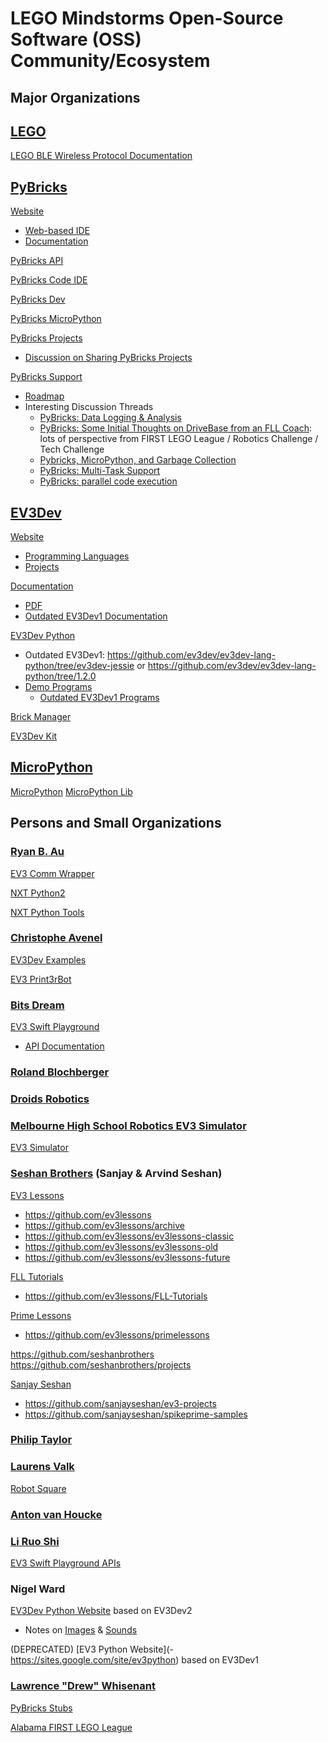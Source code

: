 # LEGO Mindstorms Open-Source Software (OSS) Community/Ecosystem


## Major Organizations


## [LEGO](https://github.com/LEGO)

[LEGO BLE Wireless Protocol Documentation](https://github.com/LEGO/lego-ble-wireless-protocol-docs)


## [PyBricks](https://github.com/pybricks)

[Website](https://pybricks.com)
- [Web-based IDE](https://code.pybricks.com)
- [Documentation](https://docs.pybricks.com)

[PyBricks API](https://github.com/pybricks/pybricks-api)

[PyBricks Code IDE](https://github.com/pybricks/pybricks-code)

[PyBricks Dev](https://github.com/pybricks/pybricksdev)

[PyBricks MicroPython](https://github.com/pybricks/pybricks-micropython)

[PyBricks Projects](https://github.com/pybricks/pybricks-projects)
- [Discussion on Sharing PyBricks Projects](https://github.com/pybricks/support/issues/94)

[PyBricks Support](https://github.com/pybricks/support/issues)
- [Roadmap](https://github.com/pybricks/support/issues/29)
- Interesting Discussion Threads
  - [PyBricks: Data Logging & Analysis](https://github.com/pybricks/support/issues/7)
  - [PyBricks: Some Initial Thoughts on DriveBase from an FLL Coach](https://github.com/pybricks/support/issues/16): lots of perspective from FIRST LEGO League / Robotics Challenge / Tech Challenge
  - [Pybricks, MicroPython, and Garbage Collection](https://github.com/pybricks/support/issues/21)
  - [PyBricks: Multi-Task Support](https://github.com/pybricks/support/issues/23)
  - [PyBricks: parallel code execution](https://github.com/pybricks/support/issues/27)


## [EV3Dev](https://github.com/ev3dev)

[Website](https://www.ev3dev.org)
- [Programming Languages](https://www.ev3dev.org/docs/programming-languages)
- [Projects](https://www.ev3dev.org/projects)

[Documentation](https://ev3dev-lang.readthedocs.io/projects/python-ev3dev)
- [PDF](https://buildmedia.readthedocs.org/media/pdf/python-ev3dev/latest/python-ev3dev.pdf)
- [Outdated EV3Dev1 Documentation](https://ev3dev-lang.readthedocs.io/projects/python-ev3dev/en/ev3dev-jessie)

[EV3Dev Python](https://github.com/ev3dev/ev3dev-lang-python)
- Outdated EV3Dev1: https://github.com/ev3dev/ev3dev-lang-python/tree/ev3dev-jessie or https://github.com/ev3dev/ev3dev-lang-python/tree/1.2.0
- [Demo Programs](https://github.com/ev3dev/ev3dev-lang-python-demo)
  - [Outdated EV3Dev1 Programs](https://github.com/ev3dev/ev3dev-lang-python-demo/tree/jessie)

[Brick Manager](https://github.com/ev3dev/brickman)

[EV3Dev Kit](https://github.com/ev3dev/ev3devKit)


## [MicroPython](https://github.com/micropython)

[MicroPython](https://github.com/micropython/micropython)
[MicroPython Lib](https://github.com/micropython/micropython-lib)


## Persons and Small Organizations


### [Ryan B. Au](https://github.com/auryan898)

[EV3 Comm Wrapper](https://github.com/auryan898/EV3-Comm-Wrapper)

[NXT Python2](https://github.com/auryan898/nxt-python2)

[NXT Python Tools](https://github.com/auryan898/nxt-python-tools)


### [Christophe Avenel](https://github.com/cavenel)

[EV3Dev Examples](https://github.com/cavenel/ev3dev_examples)

[EV3 Print3rBot](https://github.com/cavenel/ev3-print3rbot)


### [Bits Dream](https://github.com/BitsDream)

[EV3 Swift Playground](https://github.com/BitsDream/EV3-Playground)
- [API Documentation](https://github.com/BitsDream/EV3-Playground/blob/master/Documentation/EV3%20Command%20Reference%20EN.pdf)


### [Roland Blochberger](https://github.com/robl0377)

### [Droids Robotics](https://github.com/droidsrobotics/projects)

### [Melbourne High School Robotics EV3 Simulator](https://github.com/MelbourneHighSchoolRobotic)

[EV3 Simulator](https://github.com/MelbourneHighSchoolRobotics/ev3sim)


### [Seshan Brothers](http://brothers.seshan.org) (Sanjay & Arvind Seshan)

[EV3 Lessons](http://ev3lessons.com)
- https://github.com/ev3lessons
- https://github.com/ev3lessons/archive
- https://github.com/ev3lessons/ev3lessons-classic
- https://github.com/ev3lessons/ev3lessons-old
- https://github.com/ev3lessons/ev3lessons-future

[FLL Tutorials](http://FLLTutorials.com)
- https://github.com/ev3lessons/FLL-Tutorials

[Prime Lessons](http://primelessons.org)
- https://github.com/ev3lessons/primelessons

https://github.com/seshanbrothers
https://github.com/seshanbrothers/projects

[Sanjay Seshan](http://sanjay.seshan.org)
- https://github.com/sanjayseshan/ev3-projects
- https://github.com/sanjayseshan/spikeprime-samples


### [Philip Taylor](https://github.com/G33kDude/pyev3)


### [Laurens Valk](https://github.com/laurensvalk)

[Robot Square](http://robotsquare.com)


### [Anton van Houcke](https://github.com/antonvh)


### [Li Ruo Shi](https://github.com/iceboundrock)

[EV3 Swift Playground APIs](https://github.com/iceboundrock/ev3-switf-playground-apis/tree/master/EV3)


### Nigel Ward

[EV3Dev Python Website](https://sites.google.com/site/ev3devpython) based on EV3Dev2
  - Notes on [Images](https://sites.google.com/site/ev3python/learn_ev3_python/screen/bmp-image-collection) & [Sounds](https://sites.google.com/site/ev3python/learn_ev3_python/loudspeaker_speech)

(DEPRECATED) [EV3 Python Website](- https://sites.google.com/site/ev3python) based on EV3Dev1


### [Lawrence "Drew" Whisenant](https://github.com/drewwhis)

[PyBricks Stubs](https://github.com/drewwhis/pybricks-stubs)

[Alabama FIRST LEGO League](https://github.com/drewwhis/alabama-first-lego-league)

